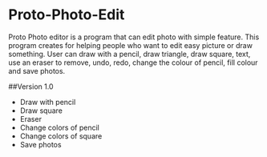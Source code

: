 # Proto-Photo-Edit
Proto Photo editor is a program that can edit photo with simple feature. This program creates for helping people who want to edit easy picture or draw something. User can draw with a pencil, draw triangle, draw square, text, use an eraser to remove, undo, redo, change the colour of pencil, fill colour and save photos.

##Version 1.0
* Draw with pencil
* Draw square
* Eraser
* Change colors of pencil
* Change colors of square
* Save photos
